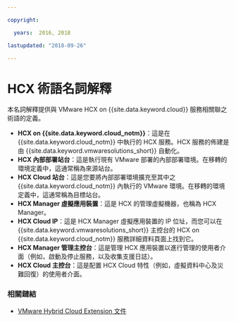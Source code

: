 ```yaml
---

copyright:

  years:  2016, 2018

lastupdated: "2018-09-26"

---
```


# HCX 術語名詞解釋

本名詞解釋提供與 VMware HCX on {{site.data.keyword.cloud}} 服務相關聯之術語的定義。

* **HCX on {{site.data.keyword.cloud_notm}}**：這是在 {{site.data.keyword.cloud_notm}} 中執行的 HCX 服務。HCX 服務的佈建是由 {{site.data.keyword.vmwaresolutions_short}} 自動化。
* **HCX 內部部署站台**：這是執行現有 VMware 部署的內部部署環境。在移轉的環境定義中，這通常稱為來源站台。
* **HCX Cloud 站台**：這是您要將內部部署環境擴充至其中之 {{site.data.keyword.cloud_notm}} 內執行的 VMware 環境。在移轉的環境定義中，這通常稱為目標站台。
* **HCX Manager 虛擬應用裝置**：這是 HCX 的管理虛擬機器，也稱為 HCX Manager。
* **HCX Cloud IP**：這是 HCX Manager 虛擬應用裝置的 IP 位址，而您可以在 {{site.data.keyword.vmwaresolutions_short}} 主控台的 HCX on {{site.data.keyword.cloud_notm}} 服務詳細資料頁面上找到它。
* **HCX Manager 管理主控台**：這是管理 HCX 應用裝置以進行管理的使用者介面（例如，啟動及停止服務，以及收集支援日誌）。
* **HCX Cloud 主控台**：這是配置 HCX Cloud 特性（例如，虛擬資料中心及災難回復）的使用者介面。

### 相關鏈結

* [VMware Hybrid Cloud Extension 文件](https://hcx.vmware.com/#vm-documentation)

